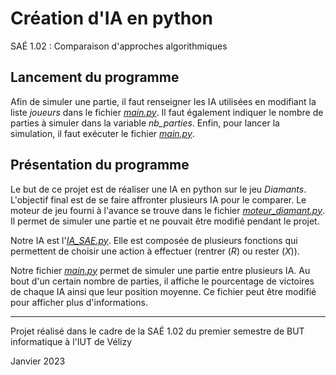 # Création d'IA en python

SAÉ 1.02 : Comparaison d'approches algorithmiques

## Lancement du programme

Afin de simuler une partie, il faut renseigner les IA utilisées en modifiant la liste _joueurs_ dans le fichier [_main.py_](main.py). Il faut également indiquer le nombre de parties à simuler dans la variable _nb\_parties_. Enfin, pour lancer la simulation, il faut exécuter le fichier [_main.py_](main.py).

## Présentation du programme

Le but de ce projet est de réaliser une IA en python sur le jeu _Diamants_. L'objectif final est de se faire affronter plusieurs IA pour le comparer.
Le moteur de jeu fourni à l'avance se trouve dans le fichier [_moteur\_diamant.py_](moteur_diamant.py). Il permet de simuler une partie et ne pouvait être modifié pendant le projet.

Notre IA est l'[_IA\_SAE.py_](IA/IA_SAE.py). Elle est composée de plusieurs fonctions qui permettent de choisir une action à effectuer (rentrer (_R_) ou rester (_X_)).

Notre fichier [_main.py_](main.py) permet de simuler une partie entre plusieurs IA. Au bout d'un certain nombre de parties, il affiche le pourcentage de victoires de chaque IA ainsi que leur position moyenne. Ce fichier peut être modifié pour afficher plus d'informations.

---

Projet réalisé dans le cadre de la SAÉ 1.02 du premier semestre de BUT informatique à l'IUT de Vélizy

Janvier 2023
